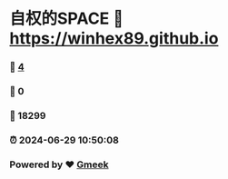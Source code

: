 # 自权的SPACE :link: https://winhex89.github.io 
### :page_facing_up: [4](https://winhex89.github.io/tag.html) 
### :speech_balloon: 0 
### :hibiscus: 18299 
### :alarm_clock: 2024-06-29 10:50:08 
### Powered by :heart: [Gmeek](https://github.com/Meekdai/Gmeek)
